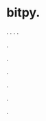 # bitpy.
.
.
.
.












.






















































.
























.



























.

















































































.































































.



























































































